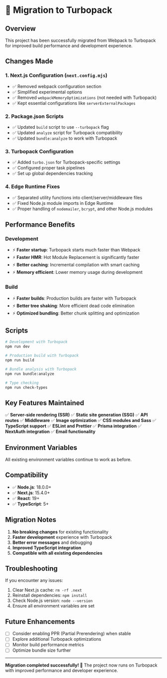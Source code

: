 # 🚀 Migration to Turbopack

## Overview
This project has been successfully migrated from Webpack to Turbopack for improved build performance and development experience.

## Changes Made

### 1. **Next.js Configuration (`next.config.mjs`)**
- ✅ Removed webpack configuration section
- ✅ Simplified experimental options
- ✅ Removed `webpackMemoryOptimizations` (not needed with Turbopack)
- ✅ Kept essential configurations like `serverExternalPackages`

### 2. **Package.json Scripts**
- ✅ Updated `build` script to use `--turbopack` flag
- ✅ Updated `analyze` script for Turbopack compatibility
- ✅ Updated `bundle:analyze` to work with Turbopack

### 3. **Turbopack Configuration**
- ✅ Added `turbo.json` for Turbopack-specific settings
- ✅ Configured proper task pipelines
- ✅ Set up global dependencies tracking

### 4. **Edge Runtime Fixes**
- ✅ Separated utility functions into client/server/middleware files
- ✅ Fixed Node.js module imports in Edge Runtime
- ✅ Proper handling of `nodemailer`, `bcrypt`, and other Node.js modules

## Performance Benefits

### Development
- ⚡ **Faster startup**: Turbopack starts much faster than Webpack
- ⚡ **Faster HMR**: Hot Module Replacement is significantly faster
- ⚡ **Better caching**: Incremental compilation with smart caching
- ⚡ **Memory efficient**: Lower memory usage during development

### Build
- ⚡ **Faster builds**: Production builds are faster with Turbopack
- ⚡ **Better tree shaking**: More efficient dead code elimination
- ⚡ **Optimized bundling**: Better chunk splitting and optimization

## Scripts

```bash
# Development with Turbopack
npm run dev

# Production build with Turbopack
npm run build

# Bundle analysis with Turbopack
npm run bundle:analyze

# Type checking
npm run check-types
```

## Key Features Maintained

✅ **Server-side rendering (SSR)**
✅ **Static site generation (SSG)**
✅ **API routes**
✅ **Middleware**
✅ **Image optimization**
✅ **CSS modules and Sass**
✅ **TypeScript support**
✅ **ESLint and Prettier**
✅ **Prisma integration**
✅ **NextAuth integration**
✅ **Email functionality**

## Environment Variables
All existing environment variables continue to work as before.

## Compatibility
- ✅ **Node.js**: 18.0.0+
- ✅ **Next.js**: 15.4.0+
- ✅ **React**: 19+
- ✅ **TypeScript**: 5+

## Migration Notes

1. **No breaking changes** for existing functionality
2. **Faster development** experience with Turbopack
3. **Better error messages** and debugging
4. **Improved TypeScript integration**
5. **Compatible with all existing dependencies**

## Troubleshooting

If you encounter any issues:

1. Clear Next.js cache: `rm -rf .next`
2. Reinstall dependencies: `npm install`
3. Check Node.js version: `node --version`
4. Ensure all environment variables are set

## Future Enhancements

- [ ] Consider enabling PPR (Partial Prerendering) when stable
- [ ] Explore additional Turbopack optimizations
- [ ] Monitor build performance metrics
- [ ] Optimize bundle size further

---

**Migration completed successfully! 🎉**
The project now runs on Turbopack with improved performance and developer experience.
